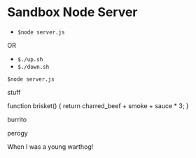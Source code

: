 Sandbox Node Server
===================


* `$node server.js`

OR

* `$./up.sh`
* `$./down.sh`

`$node server.js`

stuff

function brisket() {
	return charred_beef + smoke + sauce * 3;
}

burrito

perogy

When I was a young warthog!
